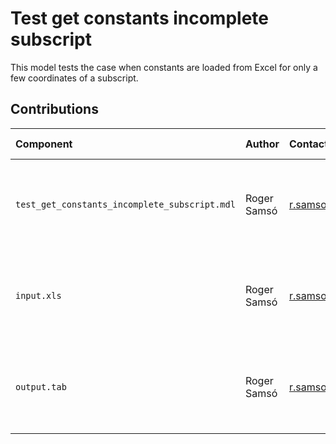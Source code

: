 Test get constants incomplete subscript
=======================================

This model tests the case when constants are loaded from Excel for only a few coordinates of a subscript.

Contributions
-------------

| Component                                        | Author          | Contact               | Date     | Software Version                                     |
|:------------------------------------------------ |:--------------- |:----------------------|:-------- |:---------------------------------------------------- |
| `test_get_constants_incomplete_subscript.mdl`    | Roger Samsó     | r.samso@proton.me     | 10/17/22 | Vensim DSS for Windows 7.3.4 single precision (x32)  |
| `input.xls`                                      | Roger Samsó     | r.samso@proton.me     | 10/17/22 | Vensim DSS for Windows 7.3.4 single precision (x32)  |
| `output.tab `                                    | Roger Samsó     | r.samso@proton.me     | 10/17/22 | Vensim DSS for Windows 7.3.4 single precision (x32)  |
